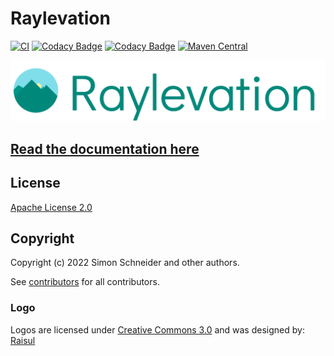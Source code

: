 # Raylevation

[![CI](https://github.com/raynigon/raylevation/actions/workflows/ci-main.yml/badge.svg)](https://github.com/raynigon/raylevation/actions/workflows/ci-main.yml)
[![Codacy Badge](https://api.codacy.com/project/badge/Grade/a139598db8ef45a99c179664dc6a8463)](https://app.codacy.com/gh/raynigon/raylevation/dashboard)
[![Codacy Badge](https://app.codacy.com/project/badge/Coverage/a139598db8ef45a99c179664dc6a8463)](https://app.codacy.com/gh/raynigon/raylevation/dashboard)
[![Maven Central](https://maven-badges.herokuapp.com/maven-central/com.raynigon.raylevation/raylevation-server/badge.svg)](https://search.maven.org/search?q=com.raynigon.raylevation)

<a href="https://raylevation.raynigon.com/" target="_blank">
    <img src="./docs/assets/logo-wide-240.png">
</a>

## [Read the documentation here](http://raylevation.raynigon.com)

## License
[Apache License 2.0](LICENSE)

## Copyright

Copyright (c) 2022 Simon Schneider and other authors.

See [contributors](https://github.com/raynigon/raylevation/graphs/contributors) for all contributors.

### Logo
Logos are licensed under [Creative Commons 3.0](https://creativecommons.org/licenses/by/3.0/)
and was designed by: [Raisul](https://www.iconfinder.com/Raisul)